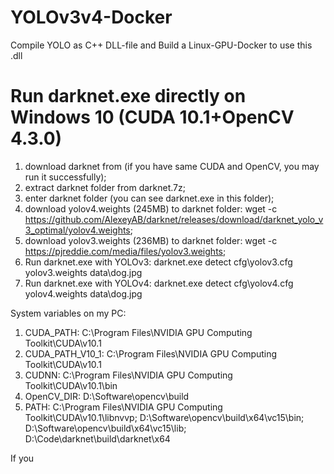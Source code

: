 # YOLOv3v4-Docker
Compile YOLO as C++ DLL-file and Build a Linux-GPU-Docker to use this .dll
# Run darknet.exe directly on Windows 10 (CUDA 10.1+OpenCV 4.3.0)
1. download darknet from (if you have same CUDA and OpenCV, you may run it successfully);
2. extract darknet folder from darknet.7z;
3. enter darknet folder (you can see darknet.exe in this folder);
4. download yolov4.weights (245MB) to darknet folder: wget -c https://github.com/AlexeyAB/darknet/releases/download/darknet_yolo_v3_optimal/yolov4.weights;
5. download yolov3.weights (236MB) to darknet folder: wget -c https://pjreddie.com/media/files/yolov3.weights;
6. Run darknet.exe with YOLOv3: darknet.exe detect cfg\yolov3.cfg yolov3.weights data\dog.jpg
7. Run darknet.exe with YOLOv4: darknet.exe detect cfg\yolov4.cfg yolov4.weights data\dog.jpg </br>

System variables on my PC: 
1. CUDA_PATH: C:\Program Files\NVIDIA GPU Computing Toolkit\CUDA\v10.1
2. CUDA_PATH_V10_1: C:\Program Files\NVIDIA GPU Computing Toolkit\CUDA\v10.1
3. CUDNN: C:\Program Files\NVIDIA GPU Computing Toolkit\CUDA\v10.1\bin
4. OpenCV_DIR: D:\Software\opencv\build
5. PATH: C:\Program Files\NVIDIA GPU Computing Toolkit\CUDA\v10.1\libnvvp; D:\Software\opencv\build\x64\vc15\bin; D:\Software\opencv\build\x64\vc15\lib; D:\Code\darknet\build\darknet\x64

If you
